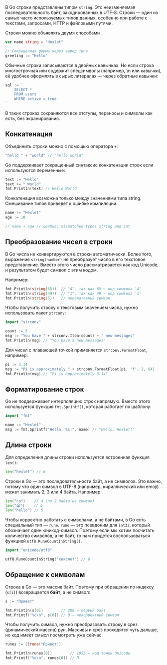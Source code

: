 В Go строки представлены типом `string`. Это неизменяемая последовательность байт, закодированных в UTF-8. Строки — один из самых часто используемых типов данных, особенно при работе с текстами, запросами, HTTP и файловыми путями.

Строки можно объявлять двумя способами

```go
var name string = "Hexlet"

// Сокращённая форма через вывод типа
greeting := "Hello"
```

Обычные строки записываются в двойных кавычках. Но если строка многострочная или содержит спецсимволы (например, \n или кавычки), её удобнее оформлять в сырых литералах — через обратные кавычки:

```go
sql := `
	SELECT *
	FROM users
	WHERE active = true
`
```

В таких строках сохраняются все отступы, переносы и символы как есть, без экранирования.

## Конкатенация

Объединить строки можно с помощью оператора `+`:

```go
"hello " + "world" // "hello world"
```

Go поддерживает сокращенный синтаксис конкатенации строк если используются переменные:

```go
text := "Hello"
text += " World"
fmt.Println(text) // Hello World
```

Конкатенация возможна только между значениями типа string. Смешивание типов приведёт к ошибке компиляции:

```go
name := "Hexlet"
age := 10

// name + age // ошибка: mismatched types string and int
```

## Преобразование чисел в строки

В Go числа не конвертируются в строки автоматически. Более того, выражение `string(number)` не преобразует число в его текстовое представление. Вместо этого число рассматривается как код Unicode, и результатом будет символ с этим кодом.

Например:

```go
fmt.Println(string(65))  // "A", так как 65 — код символа 'A'
fmt.Println(string(49))  // "1", так как 49 — код символа '1'
fmt.Println(string(5))   // непечатаемый символ
```

Чтобы получить строку с текстовым значением числа, нужно использовать пакет `strconv`:

```go
import "strconv"

count := 5
msg := "You have " + strconv.Itoa(count) + " new messages"
fmt.Println(msg) // "You have 5 new messages"
```

Для чисел с плавающей точкой применяется `strconv.FormatFloat`, например:

```go
pi := 3.14
msg := "Pi is approximately " + strconv.FormatFloat(pi, 'f', 2, 64)
fmt.Println(msg) // "Pi is approximately 3.14"
```

## Форматирование строк

Go не поддерживает интерполяцию строк напрямую. Вместо этого используется функция `fmt.Sprintf()`, которая работает по шаблону:

```go
import "fmt"

name := "Hexlet"
msg := fmt.Sprintf("Hello, %s!", name) // "Hello, Hexlet!"
```

## Длина строки

Для определения длины строки используется встроенная функция `len()`:

```go
len("hexlet") // 6
```

Строки в Go — это последовательности байт, а не символов. Это важно, потому что один символ в UTF-8 (например, кириллический или emoji) может занимать 2, 3 или 4 байта. Например:


```go
len("го")    // 4 (по 2 байта на символ)
len("😀")    // 4
len("hello") // 5
```

Чтобы корректно работать с символами, а не байтами, в Go есть специальный тип — `rune`. `rune` — это псевдоним для `int32`, который обозначает один юникод-символ. Поэтому если мы хотим посчитать количество символов, а не байт, то нам придется воспользоваться функцией `utf8.RuneCountInString()`.

```go
import "unicode/utf8"

utf8.RuneCountInString("хекслет") // 6
```

## Обращение к символам

Строка в Go — это массив байт. Поэтому при обращении по индексу (`s[i]`) возвращается **байт**, а не символ:

```go
s := "Привет"

fmt.Println(s[0])        // 208 — первый байт
fmt.Printf("%c\n", s[0]) // Ð — некорректный символ
```

Чтобы получить символ, нужно преобразовать строку в срез (динамический массив) рун. Массивы и срез проходятся чуть дальше, но код имеет смысл посмотреть уже сейчас.

```go
runes := []rune("Привет")

fmt.Println(runes[0])        // 1055 — код точки Unicode
fmt.Printf("%c\n", runes[0]) // П
```
